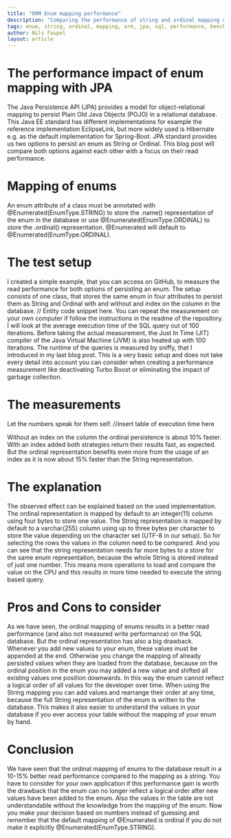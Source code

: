 ```yaml
---
title: "ORM Enum mapping performance"
description: "Comparing the performance of string and ordinal mapping of enums"
tags: enum, string, ordinal, mapping, orm, jpa, sql, performance, benchmark, hibernate, spring-boot, sniffy
author: Nils Faupel
layout: article
---
```


# The performance impact of enum mapping with JPA

The Java Persistence API (JPA) provides a model for object-relational mapping to persist Plain Old Java Objects (POJO) in a relational database.
This Java EE standard has different implementations for example the reference implementation EclipseLink, but more widely used is Hibernate e.g. as the default implementation for Spring-Boot.
JPA standard provides us two options to persist an enum as String or Ordinal. This blog post will compare both options against each other with a focus on their read performance.

# Mapping of enums

An enum attribute of a class must be annotated with @Enumerated(EnumType.STRING) to store the .name() representation of the enum in the database
or use @Enumerated(EnumType.ORDINAL) to store the .ordinal() representation.
@Enumerated will default to @Enumerated(EnumType.ORDINAL).


# The test setup

I created a simple example, that you can access on GitHub, to measure the read performance for both options of persisting an enum.
The setup consists of one class, that stores the same enum in four attributes to persist them as String and Ordinal with and without and index on the column in the database.
// Entity code snippet here.
You can repeat the measurement on your own computer if follow the instructions in the readme of the repository.
I will look at the average execution time of the SQL query out of 100 iterations.
Before taking the actual measurement, the Just In Time (JIT) compiler of the Java Virtual Machine (JVM) is also heated up with 100 iterations.
The runtime of the queries is measured by sniffy, that I introduced in my last blog post.
This is a very basic setup and does not take every detail into account you can consider when creating a performance measurement like deactivating Turbo Boost or eliminating the impact of garbage collection.

# The measurements

Let the numbers speak for them self.
//insert table of execution time here

Without an index on the column the ordinal persistence is about 10% faster.
With an index added both strategies return their results fast, as expected.
But the ordinal representation benefits even more from the usage of an index as it is now about 15% faster than the String representation.

# The explanation

The observed effect can be explained based on the used implementation.
The ordinal representation is mapped by default to an integer(11) column using four bytes to store one value.
The String representation is mapped by default to a varchar(255) column using up to three bytes per character to store the value depending on the character set (UTF-8 in our setup).
So for selecting the rows the values in the column need to be compared.
And you can see that the string representation needs far more bytes to a store for the same enum representation, because the whole String is stored instead of just one number.
This means more operations to load and compare the value on the CPU and this results in more time needed to execute the string based query.

# Pros and Cons to consider

As we have seen, the ordinal mapping of enums results in a better read performance (and also not measured write performance) on the SQL database.
But the ordinal representation has also a big drawback.
Whenever you add new values to your enum, these values must be appended at the end.
Otherwise you change the mapping of already persisted values when they are loaded from the database,
because on the ordinal position in the enum you may added a new value and shifted all existing values one position downwards.
In this way the enum cannot reflect a logical order of all values for the developer over time.
When using the String mapping you can add values and rearrange their order at any time, because the full String representation of the enum is written to the database.
This makes it also easier to understand the values in your database if you ever access your table without the mapping of your enum by hand.

# Conclusion

We have seen that the ordinal mapping of enums to the database result in a 10-15% better read performance compared to the mapping as a string.
You have to consider for your own application if this performance gain is worth the drawback that the enum can no longer reflect a logical order after new values have been added to the enum.
Also the values in the table are not understandable without the knowledge from the mapping of the enum.
Now you make your decision based on numbers instead of guessing and remember that the default mapping of @Enumerated is ordinal if you do not make it explicitly @Enumerated(EnumType.STRING).

